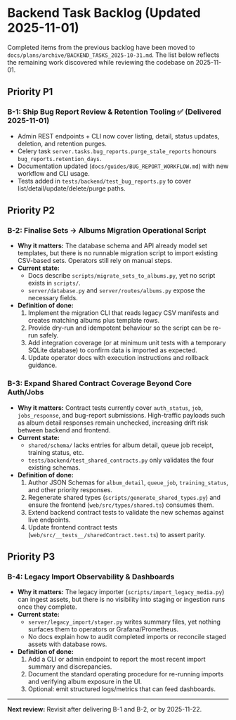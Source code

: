 # Backend Task Backlog (Updated 2025-11-01)

Completed items from the previous backlog have been moved to `docs/plans/archive/BACKEND_TASKS_2025-10-31.md`. The list below reflects the remaining work discovered while reviewing the codebase on 2025-11-01.

## Priority P1

### B-1: Ship Bug Report Review & Retention Tooling ✅ (Delivered 2025-11-01)
- Admin REST endpoints + CLI now cover listing, detail, status updates, deletion, and retention purges.
- Celery task `server.tasks.bug_reports.purge_stale_reports` honours `bug_reports.retention_days`.
- Documentation updated (`docs/guides/BUG_REPORT_WORKFLOW.md`) with new workflow and CLI usage.
- Tests added in `tests/backend/test_bug_reports.py` to cover list/detail/update/delete/purge paths.

## Priority P2

### B-2: Finalise Sets → Albums Migration Operational Script
- **Why it matters:** The database schema and API already model set templates, but there is no runnable migration script to import existing CSV-based sets. Operators still rely on manual steps.
- **Current state:**
  - Docs describe `scripts/migrate_sets_to_albums.py`, yet no script exists in `scripts/`.
  - `server/database.py` and `server/routes/albums.py` expose the necessary fields.
- **Definition of done:**
  1. Implement the migration CLI that reads legacy CSV manifests and creates matching albums plus template rows.
  2. Provide dry-run and idempotent behaviour so the script can be re-run safely.
  3. Add integration coverage (or at minimum unit tests with a temporary SQLite database) to confirm data is imported as expected.
  4. Update operator docs with execution instructions and rollback guidance.

### B-3: Expand Shared Contract Coverage Beyond Core Auth/Jobs
- **Why it matters:** Contract tests currently cover `auth_status`, `job`, `jobs_response`, and bug-report submissions. High-traffic payloads such as album detail responses remain unchecked, increasing drift risk between backend and frontend.
- **Current state:**
  - `shared/schema/` lacks entries for album detail, queue job receipt, training status, etc.
  - `tests/backend/test_shared_contracts.py` only validates the four existing schemas.
- **Definition of done:**
  1. Author JSON Schemas for `album_detail`, `queue_job`, `training_status`, and other priority responses.
  2. Regenerate shared types (`scripts/generate_shared_types.py`) and ensure the frontend (`web/src/types/shared.ts`) consumes them.
  3. Extend backend contract tests to validate the new schemas against live endpoints.
  4. Update frontend contract tests (`web/src/__tests__/sharedContract.test.ts`) to assert parity.

## Priority P3

### B-4: Legacy Import Observability & Dashboards
- **Why it matters:** The legacy importer (`scripts/import_legacy_media.py`) can ingest assets, but there is no visibility into staging or ingestion runs once they complete.
- **Current state:**
  - `server/legacy_import/stager.py` writes summary files, yet nothing surfaces them to operators or Grafana/Prometheus.
  - No docs explain how to audit completed imports or reconcile staged assets with database rows.
- **Definition of done:**
  1. Add a CLI or admin endpoint to report the most recent import summary and discrepancies.
  2. Document the standard operating procedure for re-running imports and verifying album exposure in the UI.
  3. Optional: emit structured logs/metrics that can feed dashboards.

---

**Next review:** Revisit after delivering B-1 and B-2, or by 2025-11-22.
